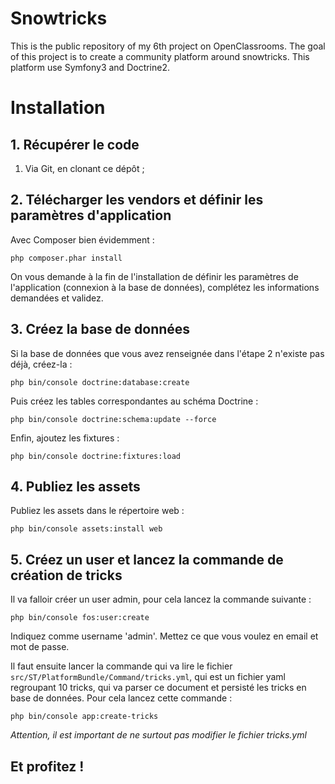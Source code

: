 Snowtricks
==========

This is the public repository of my 6th project on OpenClassrooms. The goal of this project is to create a community platform around snowtricks. This platform use Symfony3 and Doctrine2.

# Installation
## 1. Récupérer le code

1. Via Git, en clonant ce dépôt ;

## 2. Télécharger les vendors et définir les paramètres d'application
Avec Composer bien évidemment :

    php composer.phar install

On vous demande à la fin de l'installation de définir les paramètres de l'application (connexion à la base de données), complétez les informations demandées et validez.

## 3. Créez la base de données
Si la base de données que vous avez renseignée dans l'étape 2 n'existe pas déjà, créez-la :

    php bin/console doctrine:database:create

Puis créez les tables correspondantes au schéma Doctrine :

    php bin/console doctrine:schema:update --force

Enfin, ajoutez les fixtures :

    php bin/console doctrine:fixtures:load

## 4. Publiez les assets
Publiez les assets dans le répertoire web :

    php bin/console assets:install web
    
## 5. Créez un user et lancez la commande de création de tricks
Il va falloir créer un user admin, pour cela lancez la commande suivante :

    php bin/console fos:user:create

Indiquez comme username 'admin'. Mettez ce que vous voulez en email et mot de passe.

Il faut ensuite lancer la commande qui va lire le fichier `src/ST/PlatformBundle/Command/tricks.yml`, qui est un fichier yaml regroupant 10 tricks, qui va parser ce document et persisté les tricks en base de données. Pour cela lancez cette commande :

    php bin/console app:create-tricks

*Attention, il est important de ne surtout pas modifier le fichier tricks.yml*   

## Et profitez !
